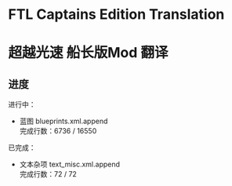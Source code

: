 # FTL Captains Edition Translation
# 超越光速 船长版Mod 翻译

## 进度

进行中：
* 蓝图 blueprints.xml.append<br/>
    完成行数：6736 / 16550

已完成：
* 文本杂项 text_misc.xml.append<br/>
    完成行数：72 / 72